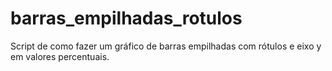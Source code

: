 # barras_empilhadas_rotulos
Script de como fazer um gráfico de barras empilhadas com rótulos e eixo y em valores percentuais.
